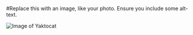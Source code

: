 #Replace this with an image, like your photo. Ensure you include some alt-text.

![Image of Yaktocat](https://octodex.github.com/images/yaktocat.png)
